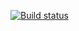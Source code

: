 [![Build status](https://ci.appveyor.com/api/projects/status/lkxcl7mtncgbip31?svg=true)](https://ci.appveyor.com/project/stasrostov/ajs-events)